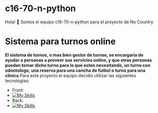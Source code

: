 # c16-70-n-python
Hola! 👋 Somos el equipo c16-70-n-python para el proyecto de No Country
# Sistema para turnos online
**El sistema de turnos, o mas bien gestor de turnos, se encargaria de ayudar a personas a proveer sus servicios online, y que otras personas puedan tomar dicho turno para lo que esten necesitando, un turno con odontologo, una reserva para una cancha de futbol o turno para una clinica**
Para este proyecto el equipo decidio utilizar las siguientes tecnologias:
- Front:
- 
  [![My Skills](https://skillicons.dev/icons?i=js,html,boostrap)](https://skillicons.dev)
- Back:
- 
  [![My Skills](https://skillicons.dev/icons?i=python,flask)](https://skillicons.dev)
